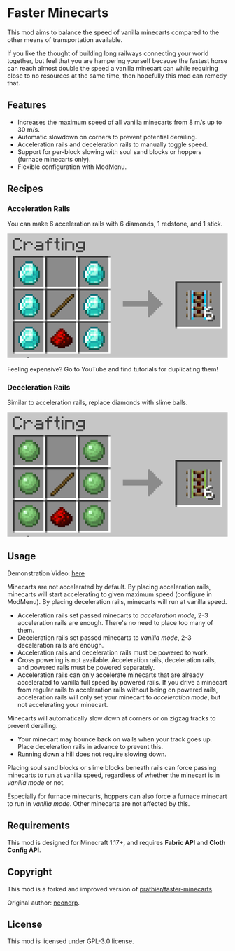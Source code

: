 # Faster Minecarts
This mod aims to balance the speed of vanilla minecarts compared to the other means of transportation available.

If you like the thought of building long railways connecting your world together, but feel that you are hampering yourself because the fastest horse can reach almost double the speed a vanilla minecart can while requiring close to no resources at the same time, then hopefully this mod can remedy that.

## Features
* Increases the maximum speed of all vanilla minecarts from 8 m/s up to 30 m/s.
* Automatic slowdown on corners to prevent potential derailing.
* Acceleration rails and deceleration rails to manually toggle speed.
* Support for per-block slowing with soul sand blocks or hoppers (furnace minecarts only).
* Flexible configuration with ModMenu.

## Recipes
### Acceleration Rails
You can make 6 acceleration rails with 6 diamonds, 1 redstone, and 1 stick.

![](https://github.com/fiddleyowl/faster-minecarts/blob/master/Resources/acceleration-rail-recipe.png?raw=true)

Feeling expensive? Go to YouTube and find tutorials for duplicating them!

### Deceleration Rails
Similar to acceleration rails, replace diamonds with slime balls.

![](https://github.com/fiddleyowl/faster-minecarts/blob/master/Resources/deceleration-rail-recipe.png?raw=true)

## Usage
Demonstration Video: [here](https://raw.githubusercontent.com/fiddleyowl/faster-minecarts/master/Resources/demo.mov)

Minecarts are not accelerated by default. By placing acceleration rails, minecarts will start accelerating to given maximum speed (configure in ModMenu). By placing deceleration rails, minecarts will run at vanilla speed.
* Acceleration rails set passed minecarts to *acceleration mode*, 2-3 acceleration rails are enough. There's no need to place too many of them.
* Deceleration rails set passed minecarts to *vanilla mode*, 2-3 deceleration rails are enough.
* Acceleration rails and deceleration rails must be powered to work.
* Cross powering is not available. Acceleration rails, deceleration rails, and powered rails must be powered separately.
* Acceleration rails can only accelerate minecarts that are already accelerated to vanilla full speed by powered rails. If you drive a minecart from regular rails to acceleration rails without being on powered rails, acceleration rails will only set your minecart to *acceleration mode*, but not accelerating your minecart.

Minecarts will automatically slow down at corners or on zigzag tracks to prevent derailing. 
* Your minecart may bounce back on walls when your track goes up. Place deceleration rails in advance to prevent this.
* Running down a hill does not require slowing down.

Placing soul sand blocks or slime blocks beneath rails can force passing minecarts to run at vanilla speed, regardless of whether the minecart is in *vanilla mode* or not. 

Especially for furnace minecarts, hoppers can also force a furnace minecart to run in *vanilla mode*. Other minecarts are not affected by this.


## Requirements
This mod is designed for Minecraft 1.17+, and requires **Fabric API** and **Cloth Config API**.

## Copyright
This mod is a forked and improved version of [prathier/faster-minecarts](https://github.com/prathier/faster-minecarts).

Original author: [neondrp](https://www.curseforge.com/members/neondrp).

## License
This mod is licensed under GPL-3.0 license. 

